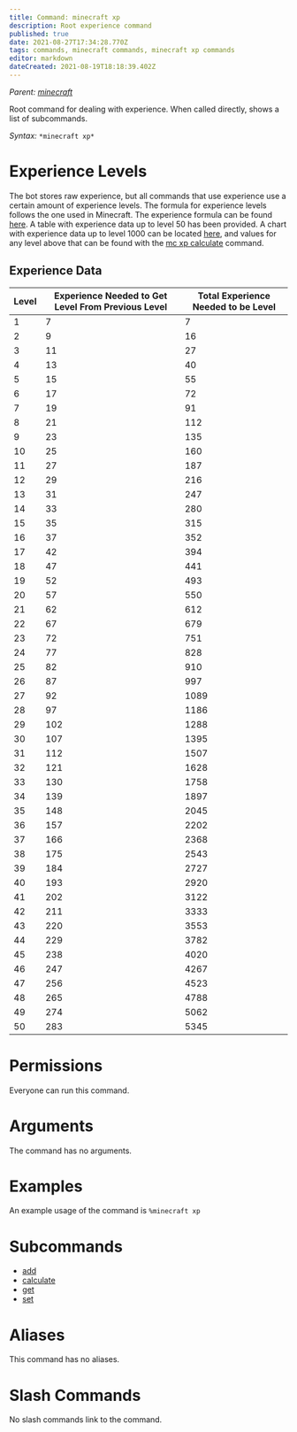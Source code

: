 ```yaml
---
title: Command: minecraft xp
description: Root experience command
published: true
date: 2021-08-27T17:34:28.770Z
tags: commands, minecraft commands, minecraft xp commands
editor: markdown
dateCreated: 2021-08-19T18:18:39.402Z
---
```


*Parent:* [*minecraft*](/commands/minecraft)

Root command for dealing with experience. When called directly, shows a list of subcommands.

*Syntax:* `*minecraft xp*`

# Experience Levels

The bot stores raw experience, but all commands that use experience use a certain amount of experience levels. The formula for experience levels follows the one used in Minecraft. The experience formula can be found [here](https://minecraft.fandom.com/wiki/Experience#Experience_Formula). A table with experience data up to level 50 has been provided. A chart with experience data up to level 1000 can be located [here](/commands/minecraft/xp/levels), and values for any level above that can be found with the [mc xp calculate](/commands/minecraft/xp/calculate) command.

## Experience Data

| **Level** | **Experience Needed to Get Level From Previous Level** | **Total Experience Needed to be Level** |
| --- | --- | --- |
| 1   | 7   | 7   |
| 2   | 9   | 16  |
| 3   | 11  | 27  |
| 4   | 13  | 40  |
| 5   | 15  | 55  |
| 6   | 17  | 72  |
| 7   | 19  | 91  |
| 8   | 21  | 112 |
| 9   | 23  | 135 |
| 10  | 25  | 160 |
| 11  | 27  | 187 |
| 12  | 29  | 216 |
| 13  | 31  | 247 |
| 14  | 33  | 280 |
| 15  | 35  | 315 |
| 16  | 37  | 352 |
| 17  | 42  | 394 |
| 18  | 47  | 441 |
| 19  | 52  | 493 |
| 20  | 57  | 550 |
| 21  | 62  | 612 |
| 22  | 67  | 679 |
| 23  | 72  | 751 |
| 24  | 77  | 828 |
| 25  | 82  | 910 |
| 26  | 87  | 997 |
| 27  | 92  | 1089 |
| 28  | 97  | 1186 |
| 29  | 102 | 1288 |
| 30  | 107 | 1395 |
| 31  | 112 | 1507 |
| 32  | 121 | 1628 |
| 33  | 130 | 1758 |
| 34  | 139 | 1897 |
| 35  | 148 | 2045 |
| 36  | 157 | 2202 |
| 37  | 166 | 2368 |
| 38  | 175 | 2543 |
| 39  | 184 | 2727 |
| 40  | 193 | 2920 |
| 41  | 202 | 3122 |
| 42  | 211 | 3333 |
| 43  | 220 | 3553 |
| 44  | 229 | 3782 |
| 45  | 238 | 4020 |
| 46  | 247 | 4267 |
| 47  | 256 | 4523 |
| 48  | 265 | 4788 |
| 49  | 274 | 5062 |
| 50  | 283 | 5345 |

# Permissions

Everyone can run this command.

# Arguments

The command has no arguments.

# Examples

An example usage of the command is `%minecraft xp`

# Subcommands

-   [add](/commands/minecraft/xp/add)
-   [calculate](/commands/minecraft/xp/calculate)
-   [get](/commands/minecraft/xp/get)
-   [set](/commands/minecraft/xp/set)

# Aliases

This command has no aliases.

# Slash Commands

No slash commands link to the command.